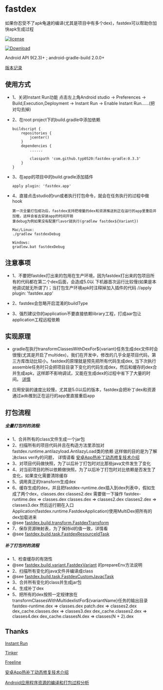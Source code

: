 # fastdex
如果你忍受不了apk龟速的编译(尤其是项目中有多个dex)，fastdex可以帮助你加快apk生成过程

[![license](https://img.shields.io/hexpm/l/plug.svg)](https://raw.githubusercontent.com/typ0520/fastdex/master/LICENSE)

[ ![Download](https://api.bintray.com/packages/typ0520/maven/com.github.typ0520%3Afastdex-gradle/images/download.svg) ](https://bintray.com/typ0520/maven/com.github.typ0520%3Agradle-plugin/_latestVersion)

Android API 9(2.3)+  ; android-gradle-build 2.0.0+

[版本记录](https://github.com/typ0520/fastdex/blob/master/CHANGELOG.md)

## 使用方式
- 1、关闭Instant Run功能
     点击左上角Android studio -> Preferences -> Build,Execution,Deployment -> Instant Run -> Enable Instant Run......(把对勾去掉)

- 2、在root project下的build.gradle中添加依赖

    ````
    buildscript {
        repositories {
            jcenter()
        }
        dependencies {
            ......

            classpath 'com.github.typ0520:fastdex-gradle:0.3.3'
        }
    }
    ````
    
- 3、在app的项目中的build.gradle添加插件
    ````
    apply plugin: 'fastdex.app'
    ````
    
- 4、直接点击studio的run或者执行打包命令，就会在任务执行的过程中做hook

    ````
    第一次全量打包成功后，fastdex支持把增量的dex和资源推送到正在运行的app里重启并加载，这样会省去安装app的时间开销
    拿debug为例如果没有配置flavor就执行(gradlew fastdex${Variant})
    
    Mac/Linux:
    ./gradlew fastdexDebug
    
    Windows:
    gradlew.bat fastdexDebug
    ````

## 注意事项

- 1、不要把fastdex打出来的包用在生产环境，因为fastdex打出来的包项目所有的代码都在第二个dex后面，会造成5.0以
    下机器首次运行比较慢(如果是本地调试就无所谓了)；当打包生产环境apk时注释掉加入插件的代码
    //apply plugin: 'fastdex.app'
    
- 2、fastdex会忽略开启混淆的buildType

- 3、强烈建议你的application不要直接依赖library工程，打成aar包让application工程远程依赖

## 实现原理
  - gradle在执行transformClassesWithDexFor${variant}任务生成dex文件时会很慢(尤其是开启了multidex)，我们在开发中，修改的几乎全是项目代码，第三方库改动比较小。fastdex的原理就是预先把所有代码生成dex,
  当下次执行assemble任务时只会把项目目录下变化的代码生成dex，然后和缓存的dex合并生成apk，这样即不影响调试，又能在生成dex的过程中省下了大量的时间。
  [详情](http://www.jianshu.com/p/53923d8f241c)
  
  - 应用安装的速度比较慢，尤其是5.0以后的版本，fastdex会把补丁dex和资源通过adb推到正在运行的app里直接重启app

## 打包流程
##### 全量打包时的流程:
  - 1、合并所有的class文件生成一个jar包
  - 2、扫描所有的项目代码并且在构造方法里添加对fastdex.runtime.antilazyload.AntilazyLoad类的依赖
     这样做的目的是为了解决class verify的问题，
     详情请看 [安卓App热补丁动态修复技术介绍](https://mp.weixin.qq.com/s?__biz=MzI1MTA1MzM2Nw==&mid=400118620&idx=1&sn=b4fdd5055731290eef12ad0d17f39d4a)
  - 3、对项目代码做快照，为了以后补丁打包时对比那些java文件发生了变化
  - 4、对当前项目的所以依赖做快照，为了以后补丁打包时对比依赖是否发生了变化，如果变化需要清除缓存
  - 5、调用真正的transform生成dex
  - 6、缓存生成的dex，并且把fastdex-runtime.dex插入到dex列表中，假如生成了两个dex，classes.dex classes2.dex 需要做一下操作
     fastdex-runtime.dex => classes.dex
     classes.dex         => classes2.dex
     classes2.dex        => classes3.dex
     然后运行期在入口Application(fastdex.runtime.FastdexApplication)使用MultiDex把所有的dex加载进来
  - @see [fastdex.build.transform.FastdexTransform](https://github.com/typ0520/fastdex/blob/master/fastdex-gradle/src/main/groovy/fastdex/build/transform/FastdexTransform.groovy)
  - 7、保存资源映射表，为了保持id的值一致，详情看
  - @see [fastdex.build.task.FastdexResourceIdTask](https://github.com/typ0520/fastdex/blob/master/fastdex-gradle/src/main/groovy/fastdex/build/task/FastdexResourceIdTask.groovy)


##### 补丁打包时的流程
  - 1、检查缓存的有效性
  - @see [fastdex.build.variant.FastdexVariant](https://github.com/typ0520/fastdex/blob/master/fastdex-gradle/src/main/groovy/fastdex/build/variant/FastdexVariant.groovy) 的prepareEnv方法说明
  - 2、扫描所有变化的java文件并编译成class
  - @see [fastdex.build.task.FastdexCustomJavacTask](https://github.com/typ0520/fastdex/blob/master/fastdex-gradle/src/main/groovy/fastdex/build/task/FastdexCustomJavacTask.groovy)
  - 3、合并所有变化的class并生成jar包
  - 4、生成补丁dex
  - 5、把所有的dex按照一定规律放在transformClassesWithMultidexlistFor${variantName}任务的输出目录
     fastdex-runtime.dex    => classes.dex
     patch.dex              => classes2.dex
     dex_cache.classes.dex  => classes3.dex
     dex_cache.classes2.dex => classes4.dex
     dex_cache.classesN.dex => classes(N + 2).dex

## Thanks
[Instant Run](https://developer.android.com/studio/run/index.html#instant-run)

[Tinker](https://github.com/Tencent/tinker)

[Freeline](https://github.com/alibaba/freeline)

[安卓App热补丁动态修复技术介绍](https://mp.weixin.qq.com/s?__biz=MzI1MTA1MzM2Nw==&mid=400118620&idx=1&sn=b4fdd5055731290eef12ad0d17f39d4a)

[Android应用程序资源的编译和打包过程分析](http://blog.csdn.net/luoshengyang/article/details/8744683)
  
  
  
